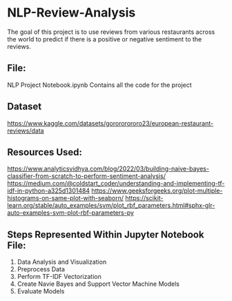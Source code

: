 # NLP-Review-Analysis
The goal of this project is to use reviews from various restaurants across the world to predict if there is a positive or negative sentiment to the reviews.

## File: 
NLP Project Notebook.ipynb 
Contains all the code for the project

## Dataset
https://www.kaggle.com/datasets/gorororororo23/european-restaurant-reviews/data

## Resources Used: 
https://www.analyticsvidhya.com/blog/2022/03/building-naive-bayes-classifier-from-scratch-to-perform-sentiment-analysis/
https://medium.com/@coldstart_coder/understanding-and-implementing-tf-idf-in-python-a325d1301484
https://www.geeksforgeeks.org/plot-multiple-histograms-on-same-plot-with-seaborn/
https://scikit-learn.org/stable/auto_examples/svm/plot_rbf_parameters.html#sphx-glr-auto-examples-svm-plot-rbf-parameters-py

## Steps Represented Within Jupyter Notebook File: 
1. Data Analysis and Visualization
2. Preprocess Data
3. Perform TF-IDF Vectorization
4. Create Navie Bayes and Support Vector Machine Models
5. Evaluate Models

